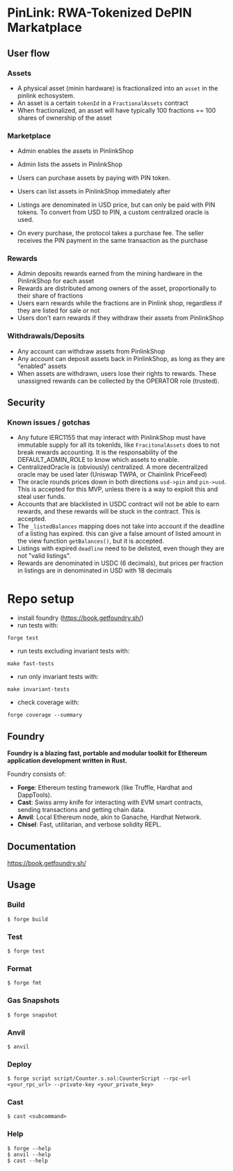# PinLink: RWA-Tokenized DePIN Markatplace

## User flow

### Assets
- A physical asset (minin hardware) is fractionalized into an `asset` in the pinlink echosystem. 
- An asset is a certain `tokenId` in a `FractionalAssets` contract 
- When fractionalized, an asset will have typically 100 fractions == 100 shares of ownership of the asset

### Marketplace
- Admin enables the assets in PinlinkShop
- Admin lists the assets in PinlinkShop
- Users can purchase assets by paying with PIN token. 
- Users can list assets in PinlinkShop immediately after

- Listings are denominated in USD price, but can only be paid with PIN tokens. To convert from USD to PIN, a custom centralized oracle is used. 
- On every purchase, the protocol takes a purchase fee. The seller receives the PIN payment in the same transaction as the purchase

### Rewards
- Admin deposits rewards earned from the mining hardware in the PinlinkShop for each asset
- Rewards are distributed among owners of the asset, proportionally to their share of fractions
- Users earn rewards while the fractions are in Pinlink shop, regardless if they are listed for sale or not
- Users don't earn rewards if they withdraw their assets from PinlinkShop

### Withdrawals/Deposits
- Any account can withdraw assets from PinlinkShop
- Any account can deposit assets back in PinlinkShop, as long as they are "enabled" assets
- When assets are withdrawn, users lose their rights to rewards. These unassigned rewards can be collected by the OPERATOR role (trusted).


## Security

### Known issues / gotchas

- Any future IERC1155 that may interact with PinlinkShop must have immutable supply for all its tokenIds, like `FracitonalAssets` does to not break rewards accounting. It is the responsability of the DEFAULT_ADMIN_ROLE to know which assets to enable. 
- CentralizedOracle is (obviously) centralized. A more decentralized oracle may be used later (Uniswap TWPA, or Chainlink PriceFeed)
- The oracle rounds prices down in both directions `usd->pin` and `pin->usd`. This is accepted for this MVP, unless there is a way to exploit this and steal user funds.
- Accounts that are blacklisted in USDC contract will not be able to earn rewards, and these rewards will be stuck in the contract. This is accepted.
- The `_listedBalances` mapping does not take into account if the deadline of a listing has expired. this can give a false amount of listed amount in the view function `getBalances()`, but it is accepted. 
- Listings with expired `deadline` need to be delisted, even though they are not "valid listings".
- Rewards are denominated in USDC (6 decimals), but prices per fraction in listings are in denominated in USD with 18 decimals

# Repo setup

- install foundry (https://book.getfoundry.sh/)
- run tests with:
```
forge test
```
- run tests excluding invariant tests with: 
```
make fast-tests
```
- run only invariant tests with:
```
make invariant-tests
```
- check coverage with:
```
forge coverage --summary
```

## Foundry

**Foundry is a blazing fast, portable and modular toolkit for Ethereum application development written in Rust.**

Foundry consists of:

-   **Forge**: Ethereum testing framework (like Truffle, Hardhat and DappTools).
-   **Cast**: Swiss army knife for interacting with EVM smart contracts, sending transactions and getting chain data.
-   **Anvil**: Local Ethereum node, akin to Ganache, Hardhat Network.
-   **Chisel**: Fast, utilitarian, and verbose solidity REPL.

## Documentation

https://book.getfoundry.sh/

## Usage

### Build

```shell
$ forge build
```

### Test

```shell
$ forge test
```

### Format

```shell
$ forge fmt
```

### Gas Snapshots

```shell
$ forge snapshot
```

### Anvil

```shell
$ anvil
```

### Deploy

```shell
$ forge script script/Counter.s.sol:CounterScript --rpc-url <your_rpc_url> --private-key <your_private_key>
```

### Cast

```shell
$ cast <subcommand>
```

### Help

```shell
$ forge --help
$ anvil --help
$ cast --help
```
